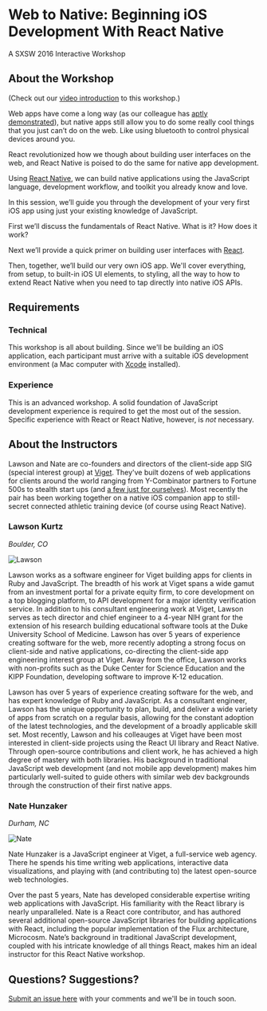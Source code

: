 # Web to Native: Beginning iOS Development With React Native
A SXSW 2016 Interactive Workshop

## About the Workshop
(Check out our [video introduction](https://youtu.be/8SiE3_hRLGQ) to this workshop.)

Web apps have come a long way (as our colleague has [aptly demonstrated](http://speakerrate.com/talks/59561-native-or-not-the-untapped-power-of-web-apps)), but native apps still allow you to do some really cool things that you just can’t do on the web. Like using bluetooth to control physical devices around you.

React revolutionized how we though about building user interfaces on the web, and React Native is poised to do the same for native app development.

Using [React Native](https://facebook.github.io/react-native/), we can build native applications using the JavaScript language, development workflow, and toolkit you already know and love.

In this session, we’ll guide you through the development of your very first iOS app using just your existing knowledge of JavaScript.

First we’ll discuss the fundamentals of React Native. What is it? How does it work?

Next we’ll provide a quick primer on building user interfaces with [React](https://facebook.github.io/react/).

Then, together, we’ll build our very own iOS app. We'll cover everything, from setup, to built-in iOS UI elements, to styling, all the way to how to extend React Native when you need to tap directly into native iOS APIs.

## Requirements

### Technical
This workshop is all about building. Since we'll be building an iOS application, each participant must arrive with a suitable iOS development environment (a Mac computer with [Xcode](https://developer.apple.com/xcode/) installed).

### Experience
This is an advanced workshop. A solid foundation of JavaScript development experience is required to get the most out of the session. Specific experience with React or React Native, however, is _not_ necessary.

## About the Instructors
Lawson and Nate are co-founders and directors of the client-side app SIG (special interest group) at [Viget](http://viget.com/). They've built dozens of web applications for clients around the world ranging from Y-Combinator partners to Fortune 500s to stealth start ups (and [a few just for ourselves](http://viget.com/extend/the-secret-custom-apps-that-power-viget)). Most recently the pair has been working together on a native iOS companion app to still-secret connected athletic training device (of course using React Native).

### Lawson Kurtz
_Boulder, CO_

![Lawson](http://viget.com/uploads/image/profile/person/lkurtz.jpg)

Lawson works as a software engineer for Viget building apps for clients in Ruby and JavaScript. The breadth of his work at Viget spans a wide gamut from an investment portal for a private equity firm, to core development on a top blogging platform, to API development for a major identity verification service. In addition to his consultant engineering work at Viget, Lawson serves as tech director and chief engineer to a 4-year NIH grant for the extension of his research building educational software tools at the Duke University School of Medicine. Lawson has over 5 years of experience creating software for the web, more recently adopting a strong focus on client-side and native applications, co-directing the client-side app engineering interest group at Viget. Away from the office, Lawson works with non-profits such as the Duke Center for Science Education and the KIPP Foundation, developing software to improve K-12 education.

Lawson has over 5 years of experience creating software for the web, and has expert knowledge of Ruby and JavaScript. As a consultant engineer, Lawson has the unique opportunity to plan, build, and deliver a wide variety of apps from scratch on a regular basis, allowing for the constant adoption of the latest technologies, and the development of a broadly applicable skill set. Most recently, Lawson and his colleauges at Viget have been most interested in client-side projects using the React UI library and React Native. Through open-source contributions and client work, he has achieved a high degree of mastery with both libraries. His background in traditional JavaScript web development (and not mobile app development) makes him particularly well-suited to guide others with similar web dev backgrounds through the construction of their first native apps.

### Nate Hunzaker
_Durham, NC_

![Nate](http://viget.com/uploads/image/profile/person/nhunzaker.jpg)

Nate Hunzaker is a JavaScript engineer at Viget, a full-service web agency. There he spends his time writing web applications, interactive data visualizations, and playing with (and contributing to) the latest open-source web technologies. 

Over the past 5 years, Nate has developed considerable expertise writing web applications with JavaScript. His familiarity with the React library is nearly unparalleled. Nate is a React core contributor, and has authored several additional open-source JavaScript libraries for building applications with React, including the popular implementation of the Flux architecture, Microcosm. Nate’s background in traditional JavaScript development, coupled with his intricate knowledge of all things React, makes him an ideal instructor for this React Native workshop.


## Questions? Suggestions?
[Submit an issue here](https://github.com/vigetlabs/beginning-react-native/issues/new) with your comments and we'll be in touch soon.

